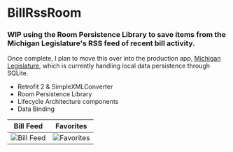 # BillRssRoom
### WIP using the Room Persistence Library to save items from the Michigan Legislature's RSS feed of recent bill activity.

Once complete, I plan to move this over into the production app, [Michigan Legislature](https://play.google.com/store/apps/details?id=mi.michigan.josh.michiganlegislature&hl=en), which is currently handling local data persistence through SQLite.

* Retrofit 2 & SimpleXMLConverter
* Room Persistence Library
* Lifecycle Architecture components
* Data Binding

Bill Feed | Favorites
---- | ----
![Bill Feed](https://i.imgur.com/bKYUtiE.png?1) | ![Favorites](https://i.imgur.com/Ydu20wX.png?1)
